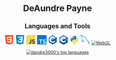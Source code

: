 <h1 align="center">DeAundre Payne</h1>
<div align="center">
  
  ## Languages and Tools
  [<img src="https://raw.githubusercontent.com/devicons/devicon/master/icons/html5/html5-original.svg" alt="HTML5" width="32"/>](https://developer.mozilla.org/en-US/docs/web/html)
  [<img src="https://raw.githubusercontent.com/devicons/devicon/master/icons/css3/css3-original.svg" alt="CSS3" width="32"/>](https://developer.mozilla.org/en-US/docs/web/css)
  [<img src="https://raw.githubusercontent.com/devicons/devicon/master/icons/javascript/javascript-original.svg" alt="Javascript" width="32"/>](https://developer.mozilla.org/en-US/docs/web/javascript)
  [<img src="https://raw.githubusercontent.com/devicons/devicon/master/icons/typescript/typescript-original.svg" alt="Typescript" width="32"/>](https://www.typescriptlang.org/docs)
  [<img src="https://github.com/devicons/devicon/blob/master/icons/c/c-original.svg" alt="C" width="32"/>](https://www.iso-9899.info/wiki/The_Standard)
  [<img src="https://github.com/devicons/devicon/blob/master/icons/cplusplus/cplusplus-original.svg" alt="C++" width="32"/>](https://isocpp.org/std/the-standard)
  [<img src="https://github.com/devicons/devicon/blob/master/icons/python/python-original.svg" alt="Python" width="32"/>](https://www.python.org/doc)
  [<img src="https://github.com/devicons/devicon/blob/master/icons/mysql/mysql-original.svg" alt="MySQL" width="32"/>](https://dev.mysql.com/doc)
  [<img src="https://registry.khronos.org/webgl/resources/WebGL-Logo.svg" alt="WebGL" width="32" height="32"/>](https://www.khronos.org/webgl)

  [![dandre3000's top languages](https://github-readme-stats.vercel.app/api/top-langs/?username=dandre3000&theme=github_dark)](https://github.com/anuraghazra/github-readme-stats)
</div>
